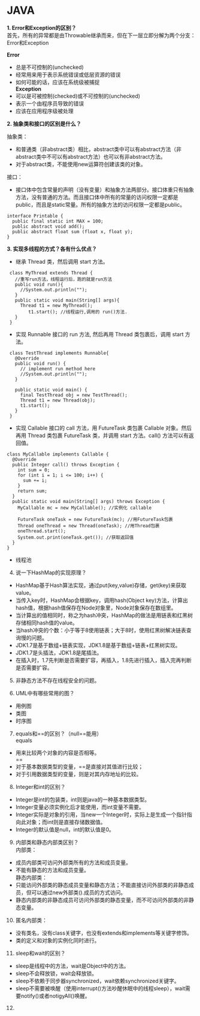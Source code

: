 # JAVA
**1. Error和Exception的区别？**  
首先，所有的异常都是由Throwable继承而来，但在下一层立即分解为两个分支：Error和Exception  
  
**Error**  
* 总是不可控制的(unchecked)  
* 经常用来用于表示系统错误或低层资源的错误  
* 如何可能的话，应该在系统级被捕捉  
**Exception**  
* 可以是可被控制(checked)或不可控制的(unchecked)  
* 表示一个由程序员导致的错误  
* 应该在应用程序级被处理  
  
**2. 抽象类和接口的区别是什么？**  
  
抽象类：  
*  和普通类（非abstract类）相比，abstract类中可以有abstract方法（非abstract类中不可以有abstract方法）也可以有非abstract方法。  
*  对于abstract类，不能使用new运算符创建该类的对象。  
  
接口：  
*  接口体中包含常量的声明（没有变量）和抽象方法两部分。接口体重只有抽象方法，没有普通的方法。而且接口体中所有的常量的访问权限一定都是public，而且是static常量。所有的抽象方法的访问权限一定都是public。  
  
```
interface Printable {
  public final static int MAX = 100;
  public abstract void add();
  public abstract float sum (float x, float y);
}
```  
**3. 实现多线程的方式？各有什么优点？**  
* 继承 Thread 类，然后调用 start 方法。  
```
 class MyThread extends Thread {
   //重写run方法，线程运行后，跑的就是run方法 
   public void run(){
     //System.out.println("");
   }
   public static void main(String[] args){
     Thread t1 = new MyThread();
        t1.start(); //线程运行,调用的 run()方法.
   }
 }
```
* 实现 Runnable 接口的 run 方法, 然后再用 Thread 类包裹后，调用 start 方法。  
```
 class TestThread implements Runnable{
   @Override
   public void run() {
     // implement run method here 
     //System.out.println("");
   }
  
   public static void main() {
     final TestThread obj = new TestThread();
     Thread t1 = new Thread(obj);
     t1.start();
   }
 }
 ```
*  实现 Callable 接口的 call 方法，用 FutureTask 类包裹 Callable 对象。然后再用 Thread 类包裹 FutureTask 类，并调用 start 方法。call() 方法可以有返回值。  
```
class MyCallable implements Callable {
  @Override
  public Integer call() throws Exception {
    int sum = 0;
    for (int i = 1; i <= 100; i++) {
      sum += i;
    }
    return sum;
  }
  public static void main(String[] args) throws Exception {
    MyCallable mc = new MyCallable(); //实例化 callable

    FutureTask oneTask = new FutureTask(mc); //用FutureTask包裹
    Thread oneThread = new Thread(oneTask); //用Thread包裹
    oneThread.start();
    System.out.print(oneTask.get()); //获取返回值
  }
}
```
* 线程池  
  
4. 说一下HashMap的实现原理？  
* HashMap基于Hash算法实现，通过put(key,value)存储，get(key)来获取value。  
* 当传入key时，HashMap会根据key，调用hash(Object key)方法，计算出hash值，根据hash值保存在Node对象里，Node对象保存在数组里。  
* 当计算出的值相同时，称之为hash冲突，HashMap的做法是用链表和红黑树存储相同hash值的value。  
* 当hash冲突的个数：小于等于8使用链表；大于8时，使用红黑树解决链表查询慢的问题。  
* JDK1.7是基于数组+链表实现，JDK1.8是基于数组+链表+红黑树实现。  
* JDK1.7是头插法，JDK1.8是尾插法。  
* 在插入时，1.7先判断是否需要扩容，再插入，1.8先进行插入，插入完再判断是否需要扩容。  
  
5. 非静态方法不存在线程安全的问题。  
  
6. UML中有哪些常用的图？  
* 用例图  
* 类图  
* 时序图  
  
7. equals和==的区别？（null==能用）  
equals  
* 用来比较两个对象的内容是否相等。  
==  
* 对于基本数据类型的变量，==是直接对其值进行比较；  
* 对于引用数据类型的变量，则是对其内存地址的比较。  
  
8. Integer和int的区别？  
* Integer是int的包装类，int则是java的一种基本数据类型。  
* Integer变量必须实例化后才能使用，而int变量不需要。  
* Integer实际是对象的引用，当new一个Integer时，实际上是生成一个指针指向此对象；而int则是直接存储数据值。  
* Integer的默认值是null，int的默认值是0。  
  
9. 内部类和静态内部类区别？  
内部类：  
* 成员内部类可访问外部类所有的方法和成员变量。  
* 不能有静态的方法和成员变量。  
静态内部类：  
* 只能访问外部类的静态成员变量和静态方法；不能直接访问外部类的非静态成员，但可以通过new外部类().成员的方式访问。  
* 静态内部类的非静态成员可访问外部类的静态变量，而不可访问外部类的非静态变量。  
  
10. 匿名内部类：
* 没有类名，没有class关键字，也没有extends和implements等关键字修饰。  
* 类的定义和对象的实例化同时进行。  
  
11. sleep和wait的区别？  
* sleep是线程中的方法，wait是Object中的方法。  
* sleep不会释放锁，wait会释放锁。  
* sleep不依赖于同步器synchronized，wait依赖synchronized关键字。  
* sleep不需要被唤醒（使用interrupt()方法吵醒休眠中的线程sleep），wait需要notify()或者notigyAll()唤醒。  
  
12. 



